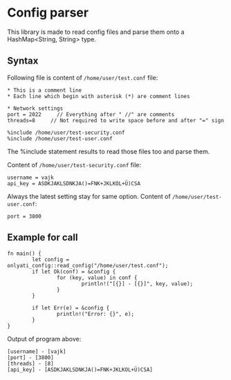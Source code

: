 # Config parser

This library is made to read config files and parse them onto a HashMap<String, String> type.

## Syntax
Following file is content of `/home/user/test.conf` file:
```
* This is a comment line
* Each line which begin with asterisk (*) are comment lines

* Network settings
port = 2022     // Everything after " //" are comments
threads=8     // Not required to write space before and after "=" sign

%include /home/user/test-security.conf
%include /home/user/test-user.conf
```

The %include statement results to read those files too and parse them. 

Content of `/home/user/test-security.conf` file:
```
username = vajk
api_key = ASDKJAKLSDNKJA()=FNK+JKLKOL+Ü)CSA
```

Always the latest setting stay for same option. Content of `/home/user/test-user.conf`:
```
port = 3800
```

## Example for call
```
fn main() {
        let config = onlyati_config::read_config("/home/user/test.conf");
        if let Ok(conf) = &config {
                for (key, value) in conf {
                        println!("[{}] - [{}]", key, value);
                }
        }

        if let Err(e) = &config {
                println!("Error: {}", e);
        }
}
```

Output of program above:
```
[username] - [vajk]
[port] - [3800]
[threads] - [8]
[api_key] - [ASDKJAKLSDNKJA()=FNK+JKLKOL+Ü)CSA]
```
